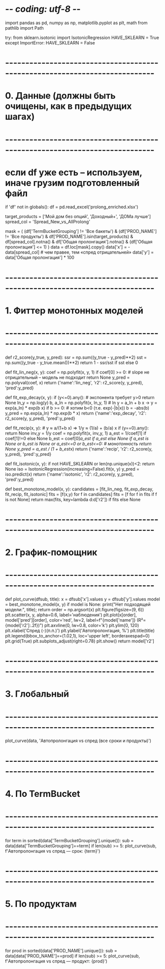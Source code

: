 # -*- coding: utf-8 -*-
import pandas as pd, numpy as np, matplotlib.pyplot as plt, math
from pathlib import Path

try:
    from sklearn.isotonic import IsotonicRegression
    HAVE_SKLEARN = True
except ImportError:
    HAVE_SKLEARN = False

# ---------------------------------------------------------------------------
# 0. Данные (должны быть очищены, как в предыдущих шагах)
# ---------------------------------------------------------------------------
# если df уже есть – используем, иначе грузим подготовленный файл
if 'df' not in globals():
    df = pd.read_excel('prolong_enriched.xlsx')

target_products = ['Мой дом без опций', 'Доходный+', 'ДОМа лучше']
spread_col      = 'Spread_New_vs_AllProlong'

mask = (
    (df['TermBucketGrouping'] != 'Все бакеты') &
    (df['PROD_NAME'] != 'Все продукты') &
    df['PROD_NAME'].isin(target_products) &
    df[spread_col].notna() &
    df['Общая пролонгация'].notna() &
    (df['Общая пролонгация'] <= 1)
)
data = df.loc[mask].copy()
data['x'] = -data[spread_col]                     # чем правее, тем «спред отрицательней»
data['y'] = data['Общая пролонгация'] * 100

# ---------------------------------------------------------------------------
# 1. Фиттер монотонных моделей
# ---------------------------------------------------------------------------
def r2_score(y_true, y_pred):
    ssr = np.sum((y_true - y_pred)**2)
    sst = np.sum((y_true - y_true.mean())**2)
    return 1 - ssr/sst if sst else 0

def fit_lin_neg(x, y):
    coef = np.polyfit(x, y, 1)
    if coef[0] >= 0:  # slope не отрицательный – модель не подходит
        return None
    y_pred = np.polyval(coef, x)
    return {'name':'lin_neg', 'r2': r2_score(y, y_pred), 'pred':y_pred}

def fit_exp_decay(x, y):
    if (y<=0).any():   # экспонента требует y>0
        return None
    ln_y = np.log(y)
    b, a_ln = np.polyfit(x, ln_y, 1)   # ln y = a_ln + b x  →  y = exp(a_ln) * exp(b x)
    if b >= 0:          # хотим b<0 (т.е. exp(-|b|x))
        b = -abs(b)
    y_pred = np.exp(a_ln) * np.exp(b * x)
    return {'name':'exp_decay', 'r2': r2_score(y, y_pred), 'pred':y_pred}

def fit_recip(x, y):
    # y ≈ a/(1+b x)  ⇒ 1/y ≈ (1/a) + (b/a) x
    if (y==0).any(): return None
    inv_y = 1/y
    coef = np.polyfit(x, inv_y, 1)
    a_est = 1/coef[1] if coef[1]!=0 else None
    b_est = coef[0]*a_est if a_est else None
    if a_est is None or b_est is None or a_est<=0 or b_est<=0:  # монотонность
        return None
    y_pred = a_est / (1 + b_est*x)
    return {'name':'recip', 'r2': r2_score(y, y_pred), 'pred':y_pred}

def fit_isotonic(x, y):
    if not HAVE_SKLEARN or len(np.unique(x))<2:
        return None
    iso = IsotonicRegression(increasing=False).fit(x, y)
    y_pred = iso.predict(x)
    return {'name':'isotonic', 'r2': r2_score(y, y_pred), 'pred':y_pred}

def best_monotone_model(x, y):
    candidates = [fit_lin_neg, fit_exp_decay, fit_recip, fit_isotonic]
    fits = [f(x,y) for f in candidates]
    fits = [f for f in fits if f is not None]
    return max(fits, key=lambda d:d['r2']) if fits else None

# ---------------------------------------------------------------------------
# 2. График-помощник
# ---------------------------------------------------------------------------
def plot_curve(dfsub, title):
    x = dfsub['x'].values
    y = dfsub['y'].values
    model = best_monotone_model(x, y)
    if model is None:
        print("Нет подходящей модели:", title); return
    order = np.argsort(x)
    plt.figure(figsize=(9, 6))
    plt.scatter(x, y, alpha=0.6, label='наблюдения')
    plt.plot(x[order], model['pred'][order], color='red', lw=2,
             label=f"{model['name']} (R²={model['r2']:.2f})")
    plt.axvline(0, lw=0.8, color='k')
    plt.ylim(0, 120)
    plt.xlabel('Спред (-)(п.п.)')
    plt.ylabel('Автопролонгация, %')
    plt.title(title)
    plt.legend(bbox_to_anchor=(1.02,1), loc='upper left', borderaxespad=0)
    plt.grid(True)
    plt.subplots_adjust(right=0.78)
    plt.show()
    return model['r2']

# ---------------------------------------------------------------------------
# 3. Глобальный
# ---------------------------------------------------------------------------
plot_curve(data, 'Автопролонгация vs спред (все сроки и продукты)')

# ---------------------------------------------------------------------------
# 4. По TermBucket
# ---------------------------------------------------------------------------
for term in sorted(data['TermBucketGrouping'].unique()):
    sub = data[data['TermBucketGrouping']==term]
    if len(sub) >= 5:
        plot_curve(sub, f'Автопролонгация vs спред — срок: {term}')

# ---------------------------------------------------------------------------
# 5. По продуктам
# ---------------------------------------------------------------------------
for prod in sorted(data['PROD_NAME'].unique()):
    sub = data[data['PROD_NAME']==prod]
    if len(sub) >= 5:
        plot_curve(sub, f'Автопролонгация vs спред — продукт: {prod}')
